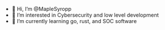 - 👋 Hi, I’m @MapleSyropp
- 👀 I’m interested in Cybersecurity and low level development
- 🌱 I’m currently learning go, rust, and SOC software
